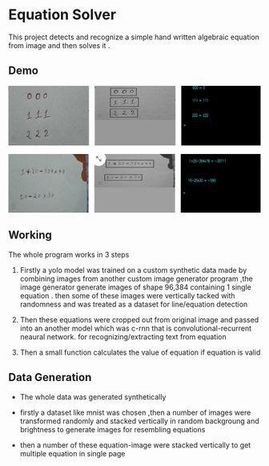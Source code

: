 
# Equation Solver 

This project detects and recognize a simple hand written algebraic equation from image and then solves it .

## Demo

![demo](https://github.com/lovish-sachdev/equation-solver/blob/main/media/Screenshot%202024-05-23%20174542.png?raw=true)

![demo](https://github.com/lovish-sachdev/equation-solver/blob/main/media/Screenshot%202024-05-23%20174419.png?raw=true)

## Working 

The whole program works in 3 steps

1. Firstly a yolo model was trained on a custom synthetic data made by combining images from another custom image generator program ,the image generator generate images of shape 96,384 containing 1 single equation . then some of these images were vertically tacked with randomness and was treated as a dataset for line/equation detection

2. Then these equations were cropped out from original image and passed into an another model which was c-rnn that is convolutional-recurrent neaural network. for recognizing/extracting text from equation

3. Then a small function calculates the value of equation if equation is valid 

## Data Generation

* The whole data was generated synthetically 

* firstly a dataset like mnist was chosen ,then a number of images were transformed randomly and stacked vertically in random backgroung and brightness to generate images for resembling equations

* then a number of these equation-image were stacked vertically to get multiple equation in single page